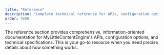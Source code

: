 ```yaml
---
title: "Reference"
description: "Complete technical reference for APIs, configuration options, and specifications"
order: 4000
---
```


The reference section provides comprehensive, information-oriented documentation for MyLittleContentEngine's APIs, configuration options, and technical specifications. This is your go-to resource when you need precise details about how something works.
